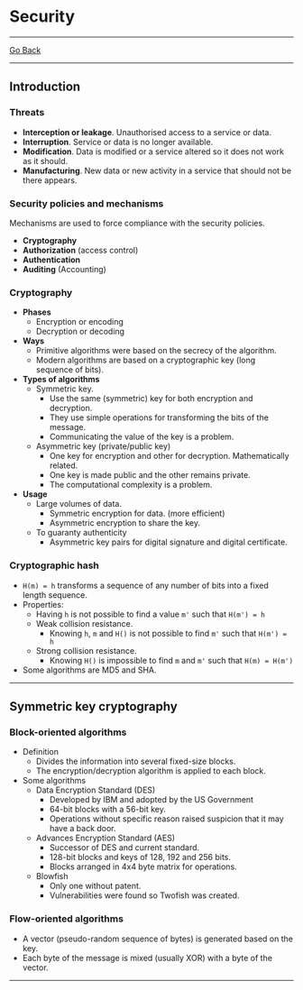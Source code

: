 # Security
---
[Go Back](../README.md)

---
## Introduction
### Threats
- **Interception or leakage**. Unauthorised access to a service or data.
- **Interruption**. Service or data is no longer available.
- **Modification**. Data is modified or a service altered so it does not work as it should.
- **Manufacturing**. New data or new activity in a service that should not be there appears.
### Security policies and mechanisms
Mechanisms are used to force compliance with the security policies.
- **Cryptography**
- **Authorization** (access control)
- **Authentication**
- **Auditing** (Accounting)
### Cryptography
- **Phases**
	- Encryption or encoding
	- Decryption or decoding
- **Ways**
	- Primitive algorithms were based on the secrecy of the algorithm.
	- Modern algorithms are based on a cryptographic key (long sequence of bits).
- **Types of algorithms**
	- Symmetric key.
		- Use the same (symmetric) key for both encryption and decryption.
		- They use simple operations for transforming the bits of the message.
		- Communicating the value of the key is a problem.
	- Asymmetric key (private/public key)
		- One key for encryption and other for decryption. Mathematically related.
		- One key is made public and the other remains private.
		- The computational complexity is a problem.
- **Usage**
	- Large volumes of data.
		- Symmetric encryption for data. (more efficient)
		- Asymmetric encryption to share the key.
	- To guaranty authenticity
		- Asymmetric key pairs for digital signature and digital certificate.
### Cryptographic hash
- `H(m) = h` transforms a sequence of any number of bits into a fixed length sequence.
- Properties:
	- Having `h` is not possible to find a value `m'` such that `H(m') = h`
	- Weak collision resistance.
		- Knowing `h`, `m` and `H()` is not possible to find `m'` such that `H(m') = h` 
	- Strong collision resistance.
		- Knowing `H()` is impossible to find `m` and `m'` such that `H(m) = H(m')`
- Some algorithms are MD5 and SHA.
---
## Symmetric key cryptography
### Block-oriented algorithms
- Definition
	- Divides the information into several fixed-size blocks.
	- The encryption/decryption algorithm is applied to each block.
- Some algorithms
	- Data Encryption Standard (DES)
		- Developed by IBM and adopted by the US Government
		- 64-bit blocks with a 56-bit key.
		- Operations without specific reason raised suspicion that it may have a back door.
	- Advances Encryption Standard (AES)
		- Successor of DES and current standard.
		- 128-bit blocks and keys of 128, 192 and 256 bits.
		- Blocks arranged in 4x4 byte matrix for operations.
	- Blowfish
		- Only one without patent.
		- Vulnerabilities were found so Twofish was created.
### Flow-oriented algorithms
- A vector (pseudo-random sequence of bytes) is generated based on the key.
- Each byte of the message is mixed (usually XOR) with a byte of the vector.
---
